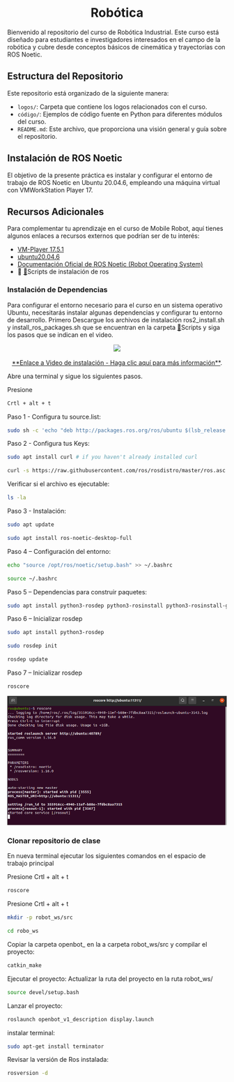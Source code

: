 <h1 align="center">Robótica</h1>
Bienvenido al repositorio del curso de Robótica Industrial. Este curso está diseñado para estudiantes e investigadores interesados en el campo de la robótica y cubre desde conceptos básicos de cinemática y trayectorías con ROS Noetic.

## Estructura del Repositorio

Este repositorio está organizado de la siguiente manera:

- `logos/`: Carpeta que contiene los logos relacionados con el curso.
- `código/`: Ejemplos de código fuente en Python para diferentes módulos del curso.
- `README.md`: Este archivo, que proporciona una visión general y guía sobre el repositorio.

## Instalación de ROS Noetic
El objetivo de la presente práctica es instalar y configurar el entorno de trabajo de ROS Noetic en Ubuntu 20.04.6, empleando una máquina virtual con VMWorkStation Player 17.

## Recursos Adicionales

Para complementar tu aprendizaje en el curso de Mobile Robot, aquí tienes algunos enlaces a recursos externos que podrían ser de tu interés:

- [VM-Player 17.5.1](https://customerconnect.vmware.com/en/downloads/info/slug/desktop_end_user_computing/vmware_workstation_player/17_0)
- [ubuntu20.04.6](https://releases.ubuntu.com/focal/)
- [Documentación Oficial de ROS Noetic (Robot Operating System)](https://wiki.ros.org/noetic/Installation/Ubuntu)
- 📄 [📂](./Scripts/)Scripts de instalación de ros


### Instalación de Dependencias
Para configurar el entorno necesario para el curso en un sistema operativo Ubuntu, necesitarás instalar algunas dependencias y configurar tu entorno de desarrollo. 
Primero Descargue los archivos de instalación ros2_install.sh y install_ros_packages.sh que se encuentran en la carpeta  [📂](./Scripts/)Scripts y siga los pasos que se indican en el video.


<p align="center">
  <a href="https://youtu.be/sk0WTxr-yic?si=M51wHld4yW2u4Ymt">
    <img src="./Logos/imagen1.png" height="300">
  </a>
</p>
<p align="center">
<a href="https://youtu.be/sk0WTxr-yic?si=M51wHld4yW2u4Ymt" target="_blank">**Enlace a Video de instalación - Haga clic aquí para más información**</a>.
</p>

Abre una terminal y sigue los siguientes pasos.

Presione 
```bash
Crtl + alt + t

```
Paso 1 - Configura tu source.list:
```bash
sudo sh -c 'echo "deb http://packages.ros.org/ros/ubuntu $(lsb_release -sc) main" > /etc/apt/sources.list.d/ros-latest.list'
```
Paso 2 - Configura tus Keys:
```bash
sudo apt install curl # if you haven't already installed curl
```
```bash
curl -s https://raw.githubusercontent.com/ros/rosdistro/master/ros.asc | sudo apt-key add
```
Verificar si el archivo es ejecutable:
```bash
ls -la
```
Paso 3 - Instalación:

```bash
sudo apt update
```
```bash
sudo apt install ros-noetic-desktop-full
```
Paso 4 – Configuración del entorno:
```bash
echo "source /opt/ros/noetic/setup.bash" >> ~/.bashrc
```
```bash
source ~/.bashrc
```
Paso 5 – Dependencias para construir paquetes:
```bash
sudo apt install python3-rosdep python3-rosinstall python3-rosinstall-generator python3-wstool build-essential
```
Paso 6 – Inicializar rosdep
```bash
sudo apt install python3-rosdep
```
```bash
sudo rosdep init
```
```bash
rosdep update
```

Paso 7 – Inicializar rosdep

```bash
roscore
```

![alt text](image.png)

### Clonar repositorio de clase
En nueva terminal ejecutar los siguientes comandos en el espacio de trabajo principal

Presione Crtl + alt + t
```bash
roscore
```
Presione Crtl + alt + t
```bash
mkdir -p robot_ws/src
```
```bash
cd robo_ws
```

Copiar la carpeta openbot_ en la a carpeta robot_ws/src y compilar el proyecto: 

```bash
catkin_make
```
Ejecutar el proyecto:
Actualizar la ruta del proyecto en la ruta robot_ws/
```bash
source devel/setup.bash
```
Lanzar el proyecto:

```bash
roslaunch openbot_v1_description display.launch
```
instalar terminal:
```bash
sudo apt-get install terminator
```
Revisar la versión de Ros instalada:
```bash
rosversion -d
```
